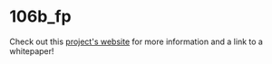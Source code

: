 # 106b_fp
Check out this [project's website](https://sites.google.com/berkeley.edu/ee-106b-final-project/project-overview) for more information and a link to a whitepaper! 
